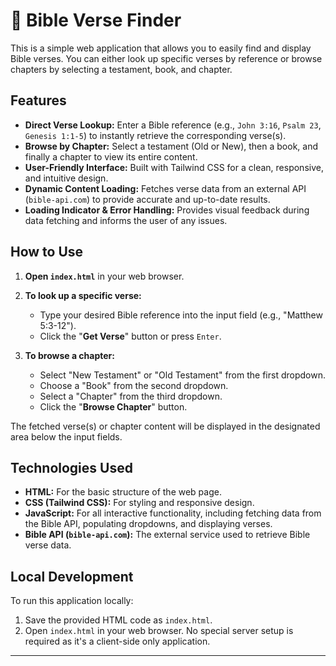 # 📖 Bible Verse Finder

This is a simple web application that allows you to easily find and display Bible verses. You can either look up specific verses by reference or browse chapters by selecting a testament, book, and chapter.

## Features

- **Direct Verse Lookup:** Enter a Bible reference (e.g., `John 3:16`, `Psalm 23`, `Genesis 1:1-5`) to instantly retrieve the corresponding verse(s).
- **Browse by Chapter:** Select a testament (Old or New), then a book, and finally a chapter to view its entire content.
- **User-Friendly Interface:** Built with Tailwind CSS for a clean, responsive, and intuitive design.
- **Dynamic Content Loading:** Fetches verse data from an external API (`bible-api.com`) to provide accurate and up-to-date results.
- **Loading Indicator & Error Handling:** Provides visual feedback during data fetching and informs the user of any issues.

## How to Use

1.  **Open `index.html`** in your web browser.

2.  **To look up a specific verse:**

    - Type your desired Bible reference into the input field (e.g., "Matthew 5:3-12").
    - Click the "**Get Verse**" button or press `Enter`.

3.  **To browse a chapter:**
    - Select "New Testament" or "Old Testament" from the first dropdown.
    - Choose a "Book" from the second dropdown.
    - Select a "Chapter" from the third dropdown.
    - Click the "**Browse Chapter**" button.

The fetched verse(s) or chapter content will be displayed in the designated area below the input fields.

## Technologies Used

- **HTML:** For the basic structure of the web page.
- **CSS (Tailwind CSS):** For styling and responsive design.
- **JavaScript:** For all interactive functionality, including fetching data from the Bible API, populating dropdowns, and displaying verses.
- **Bible API (`bible-api.com`):** The external service used to retrieve Bible verse data.

## Local Development

To run this application locally:

1.  Save the provided HTML code as `index.html`.
2.  Open `index.html` in your web browser. No special server setup is required as it's a client-side only application.

---

